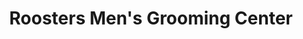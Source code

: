 ---
title: "Roosters Men's Grooming Center"
url: /meridian/roosters-mens-grooming-center/
shop: Friseur
---